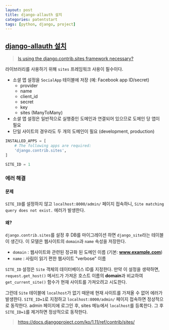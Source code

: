 ```yaml
---
layout: post
title: django-allauth 설치
categories: patentstart
tags: [python, django, project]
---
```



## [django-allauth 설치](https://django-allauth.readthedocs.io/en/latest/installation.html)

> [Is using the django.contrib.sites framework necessary?](https://github.com/pennersr/django-allauth/issues/57)

라이브러리를 사용하기 위해 `sites` 프레임워크 사용이 필수이다.
- 소셜 앱 설정을 `SocialApp` 테이블에 저장 (예: Facebook app ID/secret)
    - provider
    - name
    - client_id
    - secret
    - key
    - sites (ManyToMany)
- 소셜 앱 설정은 일반적으로 실행중인 도메인과 연결되어 있으므로 도메인 당 앱이 필요
- 단일 사이트의 경우라도 두 개의 도메인이 필요 (development, production)

```python
INSTALLED_APPS = [
    # The following apps are required:
    'django.contrib.sites',
]

SITE_ID = 1
```

### 에러 해결

#### 문제
`SITE_ID`를 설정하지 않고 `localhost:8000/admin/` 페이지 접속하니, `Site matching query does not exist.` 에러가 발생한다.

#### 왜?
`django.contrib.sites`를 설정 후 DB를 마이그레이션 하면 `django_site`라는 테이블이 생긴다. 이 모델은 웹사이트의 `domain`과 `name` 속성을 저장한다.
- `domain` : 웹사이트와 관련된 정규화 된 도메인 이름 (기본: **www.example.com**)
- `name` : 사림이 읽기 편한 웹사이트 "verbose" 이름

`SITE_ID` 설정은 `Site` 객체의 데이터베이스 ID를 지정한다. 만약 이 설정을 생략하면, `request.get_host()` 메서드가 가져온 호스트 이름의 **domain**과 비교하여 `get_current_site()` 함수가 현재 사이트를 가져오려고 시도한다.

그런데 `Site` 테이블에 `localhost`가 없기 때문에 현재 사이트를 가져올 수 없어 에러가 발생한다.
`SITE_ID=1`로 지정하고 `localhost:8000/admin/` 페이지 접속하면 정상적으로 동작한다. admin 페이지에 로그인 후, sites 메뉴에서 `localhost`를 등록한다. 그 후 `SITE_ID=1`를 제거하면 정상적으로 동작한다.

> https://docs.djangoproject.com/ko/1.11/ref/contrib/sites/
